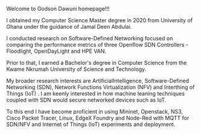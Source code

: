 


Welcome to Godson Dawuni homepage!!!

I obtained my Computer Science Master degree in 2020 from University of Ghana under the guidance of Jamal Deen Abdulai.

I conducted research on Software-Defined Networking focused on comparing the performance metrics of three Openflow SDN Controllers - Floodlight, OpenDayLight and HPE VAN. 

Prior to that, I earned a Bachelor's degree in Computer Science from the Kwame Nkrumah University of Science and Technology. 


My broader research interests are ArtificialIntelligence, Software-Defined Networking (SDN), Network Functions Virtualization (NFV) and Interthing of Things (IoT) . I am keenly interested in how machine leaning techniques coupled with SDN would secure networked devices such as IoT. 

To this end I have become proficient in using Mininet, Openstack, NS3, Cisco Packet Tracer, Linux, EdgeX Foundry and Node-Red with MQTT for SDN/NFV and Internet of Things (IoT) experiments and deployment.

